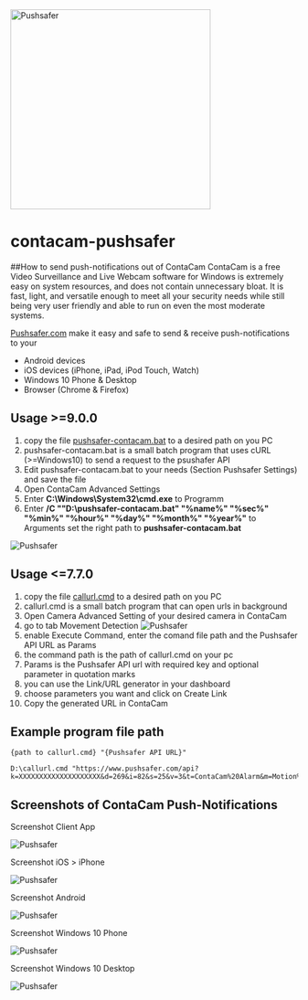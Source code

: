 <img src="https://www.pushsafer.com/de/assets/logos/logo.png" alt="Pushsafer" width="350">

# contacam-pushsafer
##How to send push-notifications out of ContaCam
ContaCam is a free Video Surveillance and Live Webcam software for Windows is extremely easy on system resources, and does not contain unnecessary bloat. It is fast, light, and versatile enough to meet all your security needs while still being very user friendly and able to run on even the most moderate systems.

[Pushsafer.com](https://www.pushsafer.com) make it easy and safe to send &amp; receive push-notifications to your
- Android devices
- iOS devices (iPhone, iPad, iPod Touch, Watch)
- Windows 10 Phone & Desktop
- Browser (Chrome & Firefox)

## Usage >=9.0.0
1. copy the file [pushsafer-contacam.bat](https://github.com/appzer/contacam-pushsafer/blob/master/pushsafer-contacam.bat) to a desired path on you PC
2. pushsafer-contacam.bat is a small batch program that uses cURL (>=Windows10) to send a request to the psushafer API
3. Edit pushsafer-contacam.bat to your needs (Section Pushsafer Settings) and save the file
4. Open ContaCam Advanced Settings
5. Enter **C:\Windows\System32\cmd.exe** to Programm
6. Enter **/C ""D:\pushsafer-contacam.bat" "%name%" "%sec%" "%min%" "%hour%" "%day%" "%month%" "%year%"** to Arguments set the right path to **pushsafer-contacam.bat** 

![Pushsafer](https://www.pushsafer.com/de/assets/examples/ContaCam-Setup.jpg)

## Usage <=7.7.0
1. copy the file [callurl.cmd](https://github.com/appzer/contacam-pushsafer/blob/master/callurl.cmd) to a desired path on you PC
2. callurl.cmd is a small batch program that can open urls in background
3. Open Camera Advanced Setting of your desired camera in ContaCam
4. go to tab Movement Detection ![Pushsafer](https://www.pushsafer.com/en/assets/examples/ContaCam_push-notification-1.jpg)
5. enable Execute Command, enter the comand file path and the Pushsafer API URL as Params
6. the command path is the path of callurl.cmd on your pc
7. Params is the Pushsafer API url with required key and optional parameter in quotation marks
8. you can use the Link/URL generator in your dashboard
9. choose parameters you want and click on Create Link
10. Copy the generated URL in ContaCam

## Example program file path

	{path to callurl.cmd} "{Pushsafer API URL}"
  
	D:\callurl.cmd "https://www.pushsafer.com/api?k=XXXXXXXXXXXXXXXXXXXX&d=269&i=82&s=25&v=3&t=ContaCam%20Alarm&m=Motion%20detection%20Living%20room"
  
## Screenshots of ContaCam Push-Notifications

Screenshot Client App

![Pushsafer](https://www.pushsafer.com/de/assets/examples/ContaCam_push-notification-2.jpg)

Screenshot iOS > iPhone

![Pushsafer](https://www.pushsafer.com/de/assets/examples/ContaCam_push-notification-3.jpg)

Screenshot Android

![Pushsafer](https://www.pushsafer.com/de/assets/examples/ContaCam_push-notification-4.jpg)

Screenshot Windows 10 Phone

![Pushsafer](https://www.pushsafer.com/de/assets/examples/ContaCam_push-notification-5.jpg)

Screenshot Windows 10 Desktop

![Pushsafer](https://www.pushsafer.com/de/assets/examples/ContaCam_push-notification-6.jpg)
